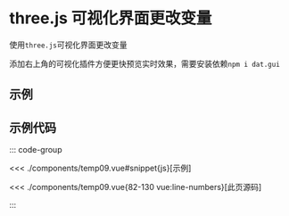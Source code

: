 <script setup>
import temp from './components/temp09.vue'
</script>

# three.js 可视化界面更改变量

使用`three.js`可视化界面更改变量

添加右上角的可视化插件方便更快预览实时效果，需要安装依赖`npm i dat.gui`


## 示例

<ClientOnly>
  <temp/>
</ClientOnly>

## 示例代码

::: code-group

<<< ./components/temp09.vue#snippet{js}[示例]

<<< ./components/temp09.vue{82-130 vue:line-numbers}[此页源码]

:::
